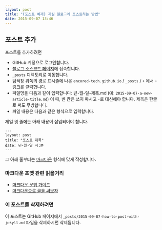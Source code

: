 ```yaml
---
layout: post
title: "(포스트 예제) 지킬 블로그에 포스트하는 방법"
date: 2015-09-07 13:46
---
```


## 포스트 추가

포스트를 추가하려면

* GitHub 계정으로 로그인합니다.
* [블로그 소스코드 페이지](https://github.com/encored-tech/encored-tech.github.io)에 접속합니다.
* `_posts` 디렉토리로 이동합니다.
* 탐색창 위쪽의 경로 표시줄에 나온 `encored-tech.github.io` / `_posts` / `+` 에서 `+` 링크를 클릭합니다.
* 파일명을 다음과 같이 입력합니다: 년-월-일-제목.md (예: `2015-09-07-a-new-article-title.md`) 이 때, 빈 칸은 쓰지 마시고 `-`로 대신해야 합니다. 제목은 한글로 써도 무방합니다.
* 파일 내용은 다음과 같은 형식으로 입력합니다.

제일 윗 줄에는 아래 내용이 삽입되어야 합니다.

    ---
    layout: post
    title: "포스트 제목"
    date: 년-월-일 시:분
    ---

그 아래 줄부터는 [마크다운](http://scriptogr.am/myevan/post/markdown-syntax-guide-for-scriptogram) 형식에 맞게 작성합니다.

### 마크다운 포맷 관련 읽을거리

* [마크다운 문법 가이드](http://scriptogr.am/myevan/post/markdown-syntax-guide-for-scriptogram)
* [마크다운으로 글을 써보자](http://blog.kalkin7.com/2014/02/10/lets-write-using-markdown/)

### 이 포스트를 삭제하려면

이 포스트는 GitHub 페이지에서 `_posts/2015-09-07-how-to-post-with-jekyll.md` 파일을 삭제하시면 삭제됩니다.

